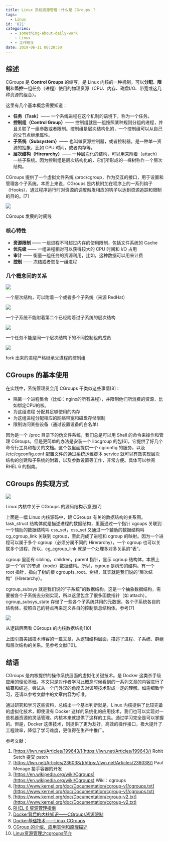 ```yaml
---
title: Linux 系统资源管理：什么是 CGroups ？
tags:
  - Linux
id: '821'
categories:
  - - something-about-daily-work
    - Linux
  - - 工作相关
date: 2019-06-11 00:20:50
---
```


## 综述

CGroups 是 **Control Groups** 的缩写，是 Linux 内核的一种机制，可以**分配**、**限制**和**监控**一组任务（进程）使用的物理资源（CPU、内存、磁盘I/O、带宽或这几种资源的组合）。

这里有几个基本概念需要知道：

*   **任务（Task）**—— 一个系统进程在这个机制的语境下，称为一个任务。
*   **控制组（Control Group）**—— 控制组就是一组按照某种规则分组的进程，并且关联了一组参数或者限制。控制组是层次结构化的，一个控制组可以从自己的父节点继承属性。
*   **子系统（Subsystem）**—— 也叫做资源控制器，或者控制器。是一种单一资源的抽象，比如 CPU 时间，或者内存等。
*   **层次结构（Hirerarchy）**—— 一种层次化的结构，可以用来附着（attach）一些子系统。因为控制组是层次结构化的，它们所形成的一棵树称作一个层次结构。

CGroups 提供了一个虚拟文件系统 /proc/cgroup，作为交互的接口，用于设置和管理各个子系统。本质上来说，CGroups 是内核附加在程序上的一系列钩子（Hooks），通过程序运行时对资源的调度触发相应的钩子以达到资源追踪和限制的目的。[7]

![](../images/2019/06/cgroups-timeline.png)

CGroups 发展的时间线

### 核心特性

*   **资源限制** —— 一组进程不可超过内存的使用限制，包括文件系统的 Cache
*   **优先级** —— 一组进程相对可以获得较大的 CPU 时间和 I/O 占用
*   **审计** —— 衡量一组任务的资源利用，比如，这种数据可以用来计费
*   **控制** —— 冻结或者恢复一组进程

### 几个概念间的关系

![](../images/2019/06/RMG-rule1.png)

一个层次结构，可以附着一个或者多个子系统（来源 RedHat）

![](../images/2019/06/RMG-rule2.png)

一个子系统不能附着第二个已经附着过子系统的层次结构

![](../images/2019/06/RMG-rule3.png)

一个任务不能是同一个层次结构下的不同控制组的成员

![](../images/2019/06/RMG-rule4.png)

fork 出来的进程严格继承父进程的控制组

## CGroups 的基本使用

在实践中，系统管理员会用 CGroups 干类似这些事情[8]：

*   隔离一个进程集合（比如：nginx的所有进程），并限制他们所消费的资源，比如绑定CPU的核。
*   为这组进程 分配其足够使用的内存
*   为这组进程分配相应的网络带宽和磁盘存储限制
*   限制访问某些设备（通过设置设备的白名单）

因为是一个 /proc 目录下的伪文件系统，我们总是可以用 Shell 的命令来操作和管理 CGroups，但是更简单的办法是安装一个 libcgroup 的包[6]，它提供了好几个命令行工具和相关的文档。这个包里面提供一个 cgconfig 的服务，以及 /etc/cgconfig.conf 配置文件的通过系统运维脚本 service 就可以有效实现层次结构的创建和子系统的附着，以及参数设置等工作，非常方便。具体可以参阅 RHEL 6 的指南。

## CGroups 的实现方式

![](../images/2019/06/cgroups-source-graph-1024x686.png)

Linux 内核中关于 CGroups 的源码结构示意图[7]

上面是一幅 Linux 内核源码中，跟 CGroups 有关的数据结构的关系图。task_struct 结构体就是描述进程的数据结构，里面通过一个指针 cgoups 关联到一个辅助的数据结构叫 css_set，css_set 又通过一个辅助的数据结构叫 cg_cgroup_link 关联到 cgroup，至此完成了进程和 cgroup 的映射。因为一个进程可以属于多个 cgroup（必须分属不同的 Hirerarchy），一个 cgroup 也可以关联多个进程，所以，cg_cgroup_link 就是一个处理多对多关系的“表”。

cgroup 里面有 sibling，children，parent 指针，显示 cgroup 结构体，本质上是一个“树”的节点（node）数据结构。所以，cgroup 是树形的结构。有一个 root 指针，指向了树的根 cgroupfs_root。树根，其实就是我们说的“层次结构”（Hirerarchy）。

cgroup_subsys 就是我们说的“子系统”的数据结构。这是一个抽象数据结构，需要被各个子系统去分别实现，所以这里包含了很多函数指针（如 attach）。cgroup_subsys_state 存储了一些各个子系统共用的元数据。各个子系统各自的结构体，按照自己的特点再来定义各自的控制信息结构体。参考[7]

![](../images/2019/06/cgroups-logic-graph-984x1024.png)

从逻辑层面看 CGroups 的内核数据结构[10]

上图引自美团技术博客的一篇文章，从逻辑结构层面，描述了进程、子系统、群组和层次结构的关系。见参考文献[10]。

## 结语

CGroups 是内核提供的操作系统层面的虚拟化关键技术。是 Docker 这类杀手级应用的理论基础。本文只是对作者学习此概念时候看到的一系列文章的内容进行了编纂和综述，尝试从一个门外汉的角度去对该项技术形成一定的理解。如需细致学习，还请以参考文献中的文章内容为标准。

通过研究和学习这些资料，总结出一个基本判断就是，Linux 内核提供了比较完备的虚拟化技术，即使没有 Docker 这样的系统化的应用技术，我们也可以实现对一些机器资源的灵活管理。内核本来就提供了这样的工具。通过学习完全是可以掌握的。但是，Docker 这类技术，则提供了更为友好，高效的操作接口，极大提升了工程效率，降低了学习难度，更值得在生产中推广。

参考文献：

1.  [https://lwn.net/Articles/199643/](https://lwn.net/Articles/199643/) Rohit Setch 提交 patch
2.  [https://lwn.net/Articles/236038/](https://lwn.net/Articles/236038/) Paul Menage 接手容器的开发
3.  [https://en.wikipedia.org/wiki/Cgroups](https://en.wikipedia.org/wiki/Cgroups) Wiki：cgroups
4.  [https://www.kernel.org/doc/Documentation/cgroup-v1/cgroups.txt](https://www.kernel.org/doc/Documentation/cgroup-v1/cgroups.txt)
5.  [https://www.kernel.org/doc/Documentation/cgroup-v2.txt](https://www.kernel.org/doc/Documentation/cgroup-v2.txt)
6.  [RHEL 6 资源管理指南](https://access.redhat.com/documentation/en-us/red_hat_enterprise_linux/6/html-single/resource_management_guide/index#idm140126110528416)
7.  [Docker背后的内核知识——CGroups资源限制](https://www.infoq.cn/article/docker-kernel-knowledge-cgroups-resource-isolation/)
8.  [Docker基础技术——Linux CGroups](https://coolshell.cn/articles/17049.html)
9.  [CGroup 的介绍、应用实例和原理描述](https://www.ibm.com/developerworks/cn/linux/1506_cgroup/index.html)
10.  [Linux资源管理之cgroups简介](https://tech.meituan.com/2015/03/31/cgroups.html)